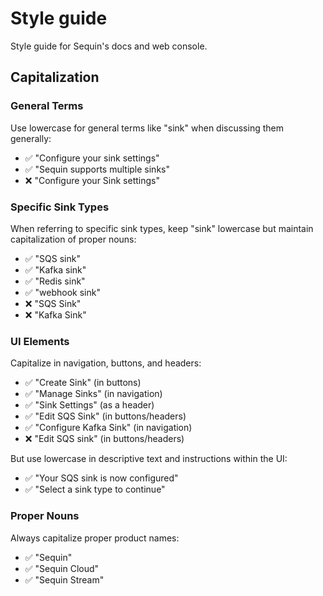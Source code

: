 # Style guide

Style guide for Sequin's docs and web console.

## Capitalization

### General Terms
Use lowercase for general terms like "sink" when discussing them generally:
- ✅ "Configure your sink settings"
- ✅ "Sequin supports multiple sinks"
- ❌ "Configure your Sink settings"

### Specific Sink Types
When referring to specific sink types, keep "sink" lowercase but maintain capitalization of proper nouns:
- ✅ "SQS sink"
- ✅ "Kafka sink"
- ✅ "Redis sink"
- ✅ "webhook sink"
- ❌ "SQS Sink"
- ❌ "Kafka Sink"

### UI Elements
Capitalize in navigation, buttons, and headers:
- ✅ "Create Sink" (in buttons)
- ✅ "Manage Sinks" (in navigation)
- ✅ "Sink Settings" (as a header)
- ✅ "Edit SQS Sink" (in buttons/headers)
- ✅ "Configure Kafka Sink" (in navigation)
- ❌ "Edit SQS sink" (in buttons/headers)

But use lowercase in descriptive text and instructions within the UI:
- ✅ "Your SQS sink is now configured"
- ✅ "Select a sink type to continue"

### Proper Nouns
Always capitalize proper product names:
- ✅ "Sequin"
- ✅ "Sequin Cloud"
- ✅ "Sequin Stream"